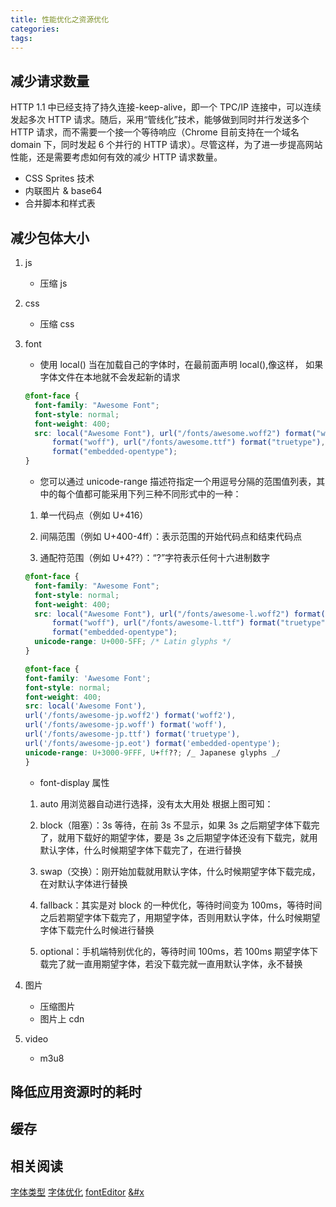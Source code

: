 ```yaml
---
title: 性能优化之资源优化
categories:
tags:
---
```


## 减少请求数量

HTTP 1.1 中已经支持了持久连接-keep-alive，即一个 TPC/IP 连接中，可以连续发起多次 HTTP 请求。随后，采用“管线化”技术，能够做到同时并行发送多个 HTTP 请求，而不需要一个接一个等待响应（Chrome 目前支持在一个域名 domain 下，同时发起 6 个并行的 HTTP 请求）。尽管这样，为了进一步提高网站性能，还是需要考虑如何有效的减少 HTTP 请求数量。

- CSS Sprites 技术
- 内联图片 & base64
- 合并脚本和样式表

## 减少包体大小

1. js
   - 压缩 js
2. css
   - 压缩 css
3. font

   - 使用 local()
     当在加载自己的字体时，在最前面声明 local(),像这样， 如果字体文件在本地就不会发起新的请求

   ```css
   @font-face {
     font-family: "Awesome Font";
     font-style: normal;
     font-weight: 400;
     src: local("Awesome Font"), url("/fonts/awesome.woff2") format("woff2"), url("/fonts/awesome.woff")
         format("woff"), url("/fonts/awesome.ttf") format("truetype"), url("/fonts/awesome.eot")
         format("embedded-opentype");
   }
   ```

   - 您可以通过 unicode-range 描述符指定一个用逗号分隔的范围值列表，其中的每个值都可能采用下列三种不同形式中的一种：

   1. 单一代码点（例如 U+416）

   2. 间隔范围（例如 U+400-4ff）：表示范围的开始代码点和结束代码点

   3. 通配符范围（例如 U+4??）：“?”字符表示任何十六进制数字

   ```css
   @font-face {
     font-family: "Awesome Font";
     font-style: normal;
     font-weight: 400;
     src: local("Awesome Font"), url("/fonts/awesome-l.woff2") format("woff2"), url("/fonts/awesome-l.woff")
         format("woff"), url("/fonts/awesome-l.ttf") format("truetype"), url("/fonts/awesome-l.eot")
         format("embedded-opentype");
     unicode-range: U+000-5FF; /* Latin glyphs */
   }
   ```

   ```css
   @font-face {
   font-family: 'Awesome Font';
   font-style: normal;
   font-weight: 400;
   src: local('Awesome Font'),
   url('/fonts/awesome-jp.woff2') format('woff2'),
   url('/fonts/awesome-jp.woff') format('woff'),
   url('/fonts/awesome-jp.ttf') format('truetype'),
   url('/fonts/awesome-jp.eot') format('embedded-opentype');
   unicode-range: U+3000-9FFF, U+ff??; /_ Japanese glyphs _/
   }

   ```

   - font-display 属性

   1. auto 用浏览器自动进行选择，没有太大用处
      根据上图可知：
   2. block（阻塞）：3s 等待，在前 3s 不显示，如果 3s 之后期望字体下载完了，就用下载好的期望字体，要是 3s 之后期望字体还没有下载完，就用默认字体，什么时候期望字体下载完了，在进行替换

   3. swap（交换）：刚开始加载就用默认字体，什么时候期望字体下载完成，在对默认字体进行替换

   4. fallback：其实是对 block 的一种优化，等待时间变为 100ms，等待时间之后若期望字体下载完了，用期望字体，否则用默认字体，什么时候期望字体下载完什么时候进行替换

   5. optional：手机端特别优化的，等待时间 100ms，若 100ms 期望字体下载完了就一直用期望字体，若没下载完就一直用默认字体，永不替换

4. 图片

   - 压缩图片
   - 图片上 cdn

5. video

   - m3u8

## 降低应用资源时的耗时

## 缓存

## 相关阅读

[字体类型](https://zhuanlan.zhihu.com/p/28179203)
[字体优化](https://www.jiangweishan.com/article/fontyouhua20180606.html)
[fontEditor](https://kekee000.github.io/fonteditor/)
[&#x](https://www.zhihu.com/question/21390312/answer/18091465)
